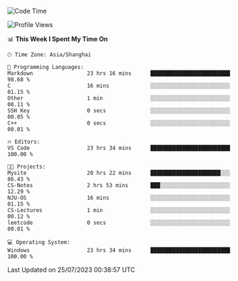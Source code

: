 <!--START_SECTION:waka-->
![Code Time](http://img.shields.io/badge/Code%20Time-1%2C070%20hrs%2019%20mins-blue)

![Profile Views](http://img.shields.io/badge/Profile%20Views-3-blue)

📊 **This Week I Spent My Time On** 

```text
🕑︎ Time Zone: Asia/Shanghai

💬 Programming Languages: 
Markdown                 23 hrs 16 mins      █████████████████████████   98.68 % 
C                        16 mins             ░░░░░░░░░░░░░░░░░░░░░░░░░   01.15 % 
Other                    1 min               ░░░░░░░░░░░░░░░░░░░░░░░░░   00.11 % 
SSH Key                  0 secs              ░░░░░░░░░░░░░░░░░░░░░░░░░   00.05 % 
C++                      0 secs              ░░░░░░░░░░░░░░░░░░░░░░░░░   00.01 % 

🔥 Editors: 
VS Code                  23 hrs 34 mins      █████████████████████████   100.00 % 

🐱‍💻 Projects: 
Mysite                   20 hrs 22 mins      ██████████████████████░░░   86.43 % 
CS-Notes                 2 hrs 53 mins       ███░░░░░░░░░░░░░░░░░░░░░░   12.29 % 
NJU-OS                   16 mins             ░░░░░░░░░░░░░░░░░░░░░░░░░   01.15 % 
CS-Lectures              1 min               ░░░░░░░░░░░░░░░░░░░░░░░░░   00.12 % 
leetcode                 0 secs              ░░░░░░░░░░░░░░░░░░░░░░░░░   00.01 % 

💻 Operating System: 
Windows                  23 hrs 34 mins      █████████████████████████   100.00 % 
```


 Last Updated on 25/07/2023 00:38:57 UTC
<!--END_SECTION:waka-->